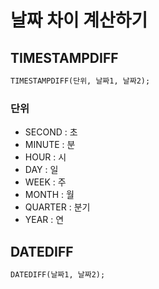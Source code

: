 # 날짜 차이 계산하기

## TIMESTAMPDIFF

```sql
TIMESTAMPDIFF(단위, 날짜1, 날짜2);
```

### 단위

-   SECOND : 초
-   MINUTE : 분
-   HOUR : 시
-   DAY : 일
-   WEEK : 주
-   MONTH : 월
-   QUARTER : 분기
-   YEAR : 연

## DATEDIFF

```sql
DATEDIFF(날짜1, 날짜2);
```